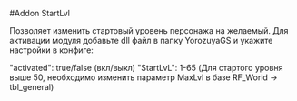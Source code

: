 #Addon StartLvl

Позволяет изменить стартовый уровень персонажа на желаемый.
Для активации модуля добавьте dll файл в папку YorozuyaGS 
и укажите настройки в конфиге:

"activated": true/false (вкл/выкл)
"StartLvL": 1-65 (Для стартого уровня выше 50, необходимо изменить параметр MaxLvl в базе RF_World -> tbl_general)
